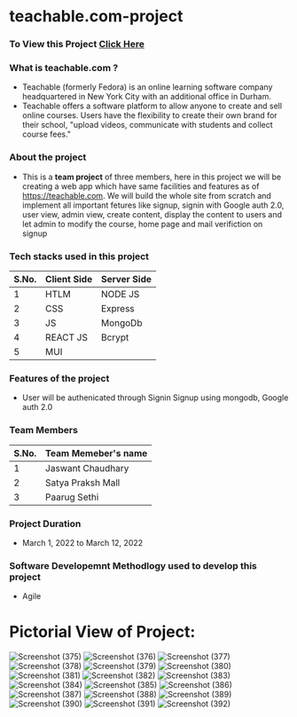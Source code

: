 # teachable.com-project

### To View this Project [Click Here](https://satyamall.github.io/teachable.com-project-code-only-in-react/)

### What is teachable.com ?
- Teachable (formerly Fedora) is an online learning software company headquartered in New York City with an additional office in Durham.
- Teachable offers a software platform to allow anyone to create and sell online courses. Users have the flexibility to create their own brand for their school, "upload videos, communicate with students and collect course fees."

### About the project
- This is a **team project** of three members, here in this project we will be creating a web app which have same facilities and features as of https://teachable.com. We will build the whole site from scratch and implement all important fetures like signup, signin with Google auth 2.0, user view, admin view, create content, display the content to users and let admin to modify the course, home page and mail verifiction on signup

### Tech stacks used in this project
| S.No.| Client Side        |Server Side  |
| ---- | -------------------|-------------|
| 1    | HTLM               | NODE JS     |
| 2    | CSS                | Express     |
| 3    | JS                 | MongoDb     |
| 4    | REACT JS           | Bcrypt      |
| 5    | MUI                |             |


### Features of the project
- User will be authenicated through Signin Signup using mongodb, Google auth 2.0

### Team Members
| S.No.| Team Memeber's name|
| ---- | -------------------|
| 1    | Jaswant Chaudhary  |
| 2    | Satya Praksh Mall  |
| 3    | Paarug Sethi       |

### Project Duration 
- March 1, 2022 to March 12, 2022

### Software Developemnt Methodlogy used to develop this project 
- Agile 

# Pictorial View of Project:
![Screenshot (375)](https://user-images.githubusercontent.com/80479635/161210251-f2cf6d4e-ea03-4e4a-9021-f40d6874509e.png)
![Screenshot (376)](https://user-images.githubusercontent.com/80479635/161210263-1cd79bb5-f2c7-41f4-bb9e-688f2e072384.png)
![Screenshot (377)](https://user-images.githubusercontent.com/80479635/161210278-1a13254b-4631-4194-9078-d701a17cda62.png)
![Screenshot (378)](https://user-images.githubusercontent.com/80479635/161210300-a60c48f5-b693-4bba-8129-0ea15ce4d0be.png)
![Screenshot (379)](https://user-images.githubusercontent.com/80479635/161210316-ce34a0a1-3065-4c68-8329-033e5a72f4f7.png)
![Screenshot (380)](https://user-images.githubusercontent.com/80479635/161210325-e7563eb2-c18e-4600-a5d6-1d5b70a4fe08.png)
![Screenshot (381)](https://user-images.githubusercontent.com/80479635/161210354-efc32abc-a22e-4d00-9b4a-537e6d1e8219.png)
![Screenshot (382)](https://user-images.githubusercontent.com/80479635/161210383-0e381da5-6199-4739-888d-6e192e841d59.png)
![Screenshot (383)](https://user-images.githubusercontent.com/80479635/161210419-b1cf8ccd-7b76-40e4-9f35-3b7c9c883eec.png)
![Screenshot (384)](https://user-images.githubusercontent.com/80479635/161210446-87c86f7f-f30a-45df-a9a3-2b919329c8c7.png)
![Screenshot (385)](https://user-images.githubusercontent.com/80479635/161210460-0171851f-ba25-4ce9-a04a-8ed941fc3e10.png)
![Screenshot (386)](https://user-images.githubusercontent.com/80479635/161210489-5b1245d3-27de-4aa0-95f8-28a58842b55a.png)
![Screenshot (387)](https://user-images.githubusercontent.com/80479635/161210500-544573e0-deea-4c86-b537-51cd7fbaf2ce.png)
![Screenshot (388)](https://user-images.githubusercontent.com/80479635/161210538-3e80f73d-2686-4e81-80cb-de2c48de75e8.png)
![Screenshot (389)](https://user-images.githubusercontent.com/80479635/161210557-437bc183-b581-4f64-8cd0-649a2d987eb7.png)
![Screenshot (390)](https://user-images.githubusercontent.com/80479635/161210574-acff0fc3-35d0-4169-bb6e-52611db1468a.png)
![Screenshot (391)](https://user-images.githubusercontent.com/80479635/161210594-b2747441-46fc-473a-a2d2-1cf9ea555e1b.png)
![Screenshot (392)](https://user-images.githubusercontent.com/80479635/161210614-6f5d1fa1-9f38-4137-8ff7-887a246c82ff.png)

